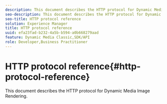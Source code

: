 ```yaml
---
description: This document describes the HTTP protocol for Dynamic Media Image Rendering.
seo-description: This document describes the HTTP protocol for Dynamic Media Image Rendering.
seo-title: HTTP protocol reference
solution: Experience Manager
title: HTTP protocol reference
uuid: efa23fad-b232-4a5b-b594-a0b668279aad
feature: Dynamic Media Classic,SDK/API
role: Developer,Business Practitioner
---
```


# HTTP protocol reference{#http-protocol-reference}

This document describes the HTTP protocol for Dynamic Media Image Rendering.

